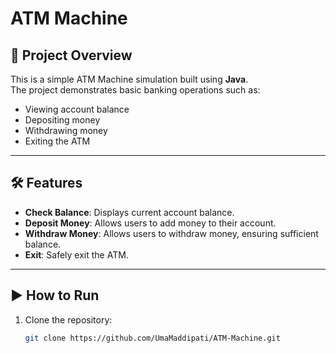# ATM Machine

## 📌 Project Overview
This is a simple ATM Machine simulation built using **Java**.  
The project demonstrates basic banking operations such as:
- Viewing account balance
- Depositing money
- Withdrawing money
- Exiting the ATM

---

## 🛠️ Features
- **Check Balance**: Displays current account balance.
- **Deposit Money**: Allows users to add money to their account.
- **Withdraw Money**: Allows users to withdraw money, ensuring sufficient balance.
- **Exit**: Safely exit the ATM.

---

## ▶️ How to Run
1. Clone the repository:
   ```bash
   git clone https://github.com/UmaMaddipati/ATM-Machine.git
